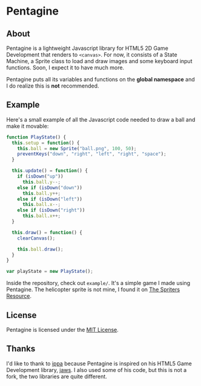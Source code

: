 Pentagine
=========

About
-----
Pentagine is a lightweight Javascript library for HTML5 2D Game Development that renders to `<canvas>`. For now, it consists of a State Machine, a Sprite class to load and draw images and some keyboard input functions. Soon, I expect it to have much more.

Pentagine puts all its variables and functions on the **global namespace** and I do realize this is **not** recommended.

Example
-------
Here's a small example of all the Javascript code needed to draw a ball and make it movable:

```javascript
function PlayState() {
  this.setup = function() {
    this.ball = new Sprite("ball.png", 100, 50);
    preventKeys("down", "right", "left", "right", "space");
  }

  this.update() = function() {
    if (isDown("up"))
      this.ball.y--;
    else if (isDown("down"))
      this.ball.y++;
    else if (isDown("left"))
      this.ball.x--;
    else if (isDown("right"))
      this.ball.x++;
  }

  this.draw() = function() {
    clearCanvas();

    this.ball.draw();
  }
}

var playState = new PlayState();
```

Inside the repository, check out `example/`. It's a simple game I made using Pentagine. The helicopter sprite is not mine, I found it on [The Spriters Resource](http://www.spriters-resource.com).

License
-------
Pentagine is licensed under the [MIT License](https://github.com/davidgomes/pentagine/blob/master/LICENSE).

Thanks
------
I'd like to thank to [ippa](https://github.com/ippa/) because Pentagine is inspired on his HTML5 Game Development library, [jaws](https://github.com/ippa/). I also used some of his code, but this is not a fork, the two libraries are quite different.